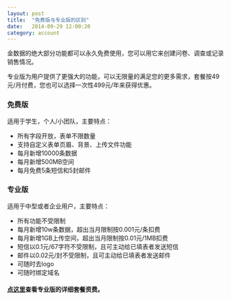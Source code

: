 ```yaml
---
layout: post
title:  "免费版与专业版的区别"
date:   2014-09-29 12:00:20
category: account
---
```


金数据的绝大部分功能都可以永久免费使用，您可以用它来创建问卷、调查或记录销售情况。

专业版为用户提供了更强大的功能，可以无限量的满足您的更多需求，套餐按49元/月付费，您也可以选择一次性499元/年来获得优惠。


### 免费版

 适用于学生，个人/小团队，主要特点：
  
* 所有字段开放，表单不限数量
* 支持自定义表单页眉、背景、上传文件功能 
* 每月新增10000条数据
* 每月新增500MB空间
* 每月免费5条短信和5封邮件

### 专业版

 适用于中型或者企业用户，主要特点：

* 所有功能不受限制
* 每月新增10w条数据，超出当月限制按0.001元/条扣费
* 每月新增1GB上传空间，超出当月限制按0.01元/1MB扣费
* 短信以0.1元/67字符不受限制，且可主动给已填表者发送短信
* 邮件以0.02元/封不受限制，且可主动给已填表者发送邮件
* 可随时去logo
* 可随时绑定域名



#### [点这里](https://jinshuju.net/plan)查看专业版的详细套餐资费。
